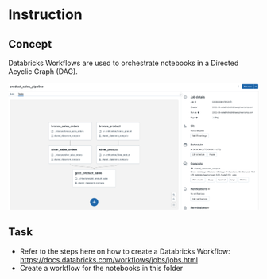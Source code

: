 # Instruction

## Concept

Databricks Workflows are used to orchestrate notebooks in a Directed Acyclic Graph (DAG). 

![images/databricks-workflow.png](images/databricks-workflow.png)


## Task 

- Refer to the steps here on how to create a Databricks Workflow: https://docs.databricks.com/workflows/jobs/jobs.html 
- Create a workflow for the notebooks in this folder 
